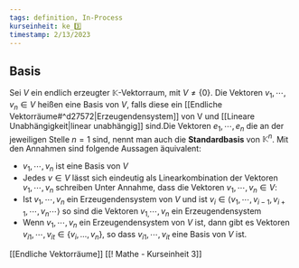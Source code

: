 ```yaml
---
tags: definition, In-Process
kurseinheit: ke_3️⃣
timestamp: 2/13/2023
---
```



## Basis
Sei $V$ ein endlich erzeugter $\mathbb{K}$-Vektorraum, mit $V \neq \{0\}$. Die Vektoren $v_{1}, \dotsb , v_{n} \in V$ heißen eine Basis von $V$, falls diese ein [[Endliche Vektorräume#^d27572|Erzeugendensystem]] von V und [[Lineare Unabhängigkeit|linear unabhängig]] sind.Die Vektoren $e_{1}, \dotsb , e_{n}$ die an der jeweiligen Stelle $n=1$ sind, nennt man auch die **Standardbasis** von $\mathbb{K}^{n}$. 
Mit den Annahmen sind folgende Aussagen äquivalent:
- $v_{1}, \dotsb , v_{n}$ ist eine Basis von $V$
- Jedes $v \in V$ lässt sich eindeutig als Linearkombination der Vektoren $v_{1}, \dotsb , v_{n}$  schreiben
Unter Annahme, dass die Vektoren $v_{1}, \dotsb , v_{n} \in V$:
- Ist $v_{1}, \dotsb , v_{n}$  ein Erzeugendensystem von $V$ und ist $v_{i} \in \langle v_{1}, \dotsb , v_{i-1},v_{i+1}, \dotsb, v_{n} \dotsb \rangle$  so sind die Vektoren $v_{1,}\dotsb, v_{n}$ ein Erzeugendensystem
- Wenn $v_{1}, \dotsb , v_{n}$  ein Erzeugendensystem von $V$ ist, dann gibt es Vektoren $v_{i1}, \dotsb , v_{it} \in \{v_{i}, \dots, v_{n} \}$, so dass $v_{i1}, \dotsb, v_{it}$  eine Basis von $V$ ist.





[[Endliche Vektorräume]]
[[! Mathe - Kurseinheit 3]]